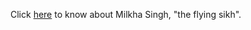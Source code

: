 Click [here](https://en.wikipedia.org/wiki/Milkha_Singh) to know about Milkha Singh, "the flying sikh".